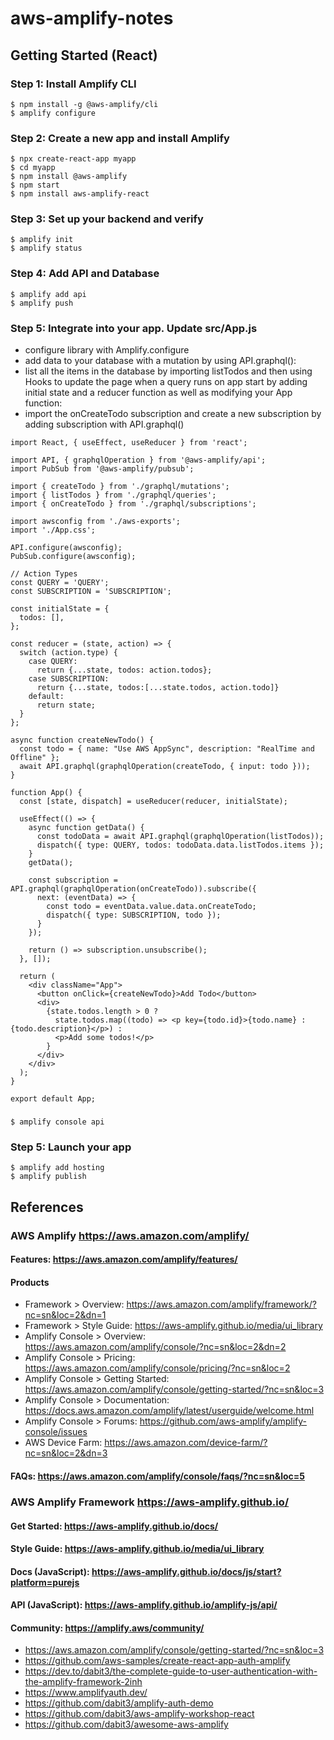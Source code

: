 # aws-amplify-notes


## Getting Started (React)
### Step 1: Install Amplify CLI
```
$ npm install -g @aws-amplify/cli
$ amplify configure
```

### Step 2: Create a new app and install Amplify
```
$ npx create-react-app myapp
$ cd myapp
$ npm install @aws-amplify
$ npm start
$ npm install aws-amplify-react
```

### Step 3: Set up your backend and verify
```
$ amplify init
$ amplify status
```

### Step 4: Add API and Database
```
$ amplify add api
$ amplify push
```

### Step 5: Integrate into your app. Update src/App.js
- configure library with Amplify.configure
- add data to your database with a mutation by using API.graphql():
- list all the items in the database by importing listTodos and then using Hooks to update the page when a query runs on app start by adding initial state and a reducer function as well as modifying your App function:
- import the onCreateTodo subscription and create a new subscription by adding subscription with API.graphql()
```
import React, { useEffect, useReducer } from 'react';

import API, { graphqlOperation } from '@aws-amplify/api';
import PubSub from '@aws-amplify/pubsub';

import { createTodo } from './graphql/mutations';
import { listTodos } from './graphql/queries';
import { onCreateTodo } from './graphql/subscriptions';

import awsconfig from './aws-exports';
import './App.css';

API.configure(awsconfig);
PubSub.configure(awsconfig);

// Action Types
const QUERY = 'QUERY';
const SUBSCRIPTION = 'SUBSCRIPTION';

const initialState = {
  todos: [],
};

const reducer = (state, action) => {
  switch (action.type) {
    case QUERY:
      return {...state, todos: action.todos};
    case SUBSCRIPTION:
      return {...state, todos:[...state.todos, action.todo]}
    default:
      return state;
  }
};

async function createNewTodo() {
  const todo = { name: "Use AWS AppSync", description: "RealTime and Offline" };
  await API.graphql(graphqlOperation(createTodo, { input: todo }));
}

function App() {
  const [state, dispatch] = useReducer(reducer, initialState);

  useEffect(() => {
    async function getData() {
      const todoData = await API.graphql(graphqlOperation(listTodos));
      dispatch({ type: QUERY, todos: todoData.data.listTodos.items });
    }
    getData();

    const subscription = API.graphql(graphqlOperation(onCreateTodo)).subscribe({
      next: (eventData) => {
        const todo = eventData.value.data.onCreateTodo;
        dispatch({ type: SUBSCRIPTION, todo });
      }
    });

    return () => subscription.unsubscribe();
  }, []);

  return (
    <div className="App">
      <button onClick={createNewTodo}>Add Todo</button>
      <div>
        {state.todos.length > 0 ? 
          state.todos.map((todo) => <p key={todo.id}>{todo.name} : {todo.description}</p>) :
          <p>Add some todos!</p> 
        }
      </div>
    </div>
  );
}

export default App;
```

###
```
$ amplify console api
```

### Step 5: Launch your app
```
$ amplify add hosting
$ amplify publish
```

## References
### AWS Amplify https://aws.amazon.com/amplify/
#### Features: https://aws.amazon.com/amplify/features/
#### Products
-	Framework > Overview: https://aws.amazon.com/amplify/framework/?nc=sn&loc=2&dn=1
- Framework > Style Guide: https://aws-amplify.github.io/media/ui_library
- Amplify Console > Overview: https://aws.amazon.com/amplify/console/?nc=sn&loc=2&dn=2
- Amplify Console > Pricing: https://aws.amazon.com/amplify/console/pricing/?nc=sn&loc=2
- Amplify Console > Getting Started: https://aws.amazon.com/amplify/console/getting-started/?nc=sn&loc=3
- Amplify Console > Documentation: https://docs.aws.amazon.com/amplify/latest/userguide/welcome.html
- Amplify Console > Forums: https://github.com/aws-amplify/amplify-console/issues
- AWS Device Farm: https://aws.amazon.com/device-farm/?nc=sn&loc=2&dn=3
#### FAQs: https://aws.amazon.com/amplify/console/faqs/?nc=sn&loc=5

### AWS Amplify Framework https://aws-amplify.github.io/
#### Get Started: https://aws-amplify.github.io/docs/
#### Style Guide: https://aws-amplify.github.io/media/ui_library
#### Docs (JavaScript): https://aws-amplify.github.io/docs/js/start?platform=purejs
#### API (JavaScript): https://aws-amplify.github.io/amplify-js/api/
#### Community: https://amplify.aws/community/

- https://aws.amazon.com/amplify/console/getting-started/?nc=sn&loc=3
- https://github.com/aws-samples/create-react-app-auth-amplify
- https://dev.to/dabit3/the-complete-guide-to-user-authentication-with-the-amplify-framework-2inh
- https://www.amplifyauth.dev/
- https://github.com/dabit3/amplify-auth-demo
- https://github.com/dabit3/aws-amplify-workshop-react
- https://github.com/dabit3/awesome-aws-amplify

